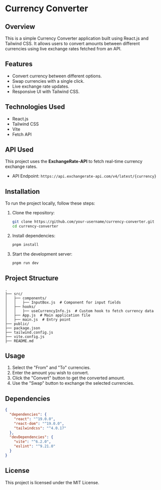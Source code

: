 # Currency Converter

## Overview
This is a simple Currency Converter application built using React.js and Tailwind CSS. It allows users to convert amounts between different currencies using live exchange rates fetched from an API.

## Features
- Convert currency between different options.
- Swap currencies with a single click.
- Live exchange rate updates.
- Responsive UI with Tailwind CSS.

## Technologies Used
- React.js
- Tailwind CSS
- Vite
- Fetch API

## API Used
This project uses the **ExchangeRate-API** to fetch real-time currency exchange rates.
- API Endpoint: `https://api.exchangerate-api.com/v4/latest/{currency}`

## Installation
To run the project locally, follow these steps:

1. Clone the repository:
   ```sh
   git clone https://github.com/your-username/currency-converter.git
   cd currency-converter
   ```

2. Install dependencies:
   ```sh
   pnpm install
   ```

3. Start the development server:
   ```sh
   pnpm run dev
   ```

## Project Structure
```
.
├── src/
│   ├── components/
│   │   ├── InputBox.js  # Component for input fields
│   ├── hooks/
│   │   ├── useCurrencyInfo.js  # Custom hook to fetch currency data
│   ├── App.js  # Main application file
│   ├── main.js  # Entry point
├── public/
├── package.json
├── tailwind.config.js
├── vite.config.js
├── README.md
```

## Usage
1. Select the "From" and "To" currencies.
2. Enter the amount you wish to convert.
3. Click the "Convert" button to get the converted amount.
4. Use the "Swap" button to exchange the selected currencies.

## Dependencies
```json
{
  "dependencies": {
    "react": "^19.0.0",
    "react-dom": "^19.0.0",
    "tailwindcss": "^4.0.17"
  },
  "devDependencies": {
    "vite": "^6.2.0",
    "eslint": "^9.21.0"
  }
}
```

## License
This project is licensed under the MIT License.

